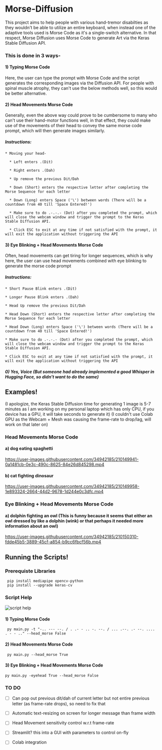 # Morse-Diffusion

This project aims to help people with various hand-tremor disabilties as they wouldn't be able to utilize an entire keyboard, when instead one of the adaptive tools used is Morse Code as it's a single-switch alternative. 
In that respect, Morse Diffusion uses Morse Code to generate Art via the Keras Stable Diffusion API.


### This is done in 3 ways-

#### 1) Typing Morse Code

Here, the user can type the prompt with Morse Code and the script generates the corresponding images via the Diffusion API. For people with spinal muscle atrophy, they can't use the below methods well, so this would be better alternative.

#### 2) Head Movements Morse Code

Generally, even the above way could prove to be cumbersome to many who can't use their hand-motor functions well, in that effect, they could make use of the movements of their head to convey the same morse code prompt, which will then generate images similarly.

##### Instructions:
```
* Moving your head- 

  * Left enters .(Dit)

  * Right enters .(Dah)

  * Up remove the previous Dit/Dah

  * Down (Short) enters the respective letter after completing the Morse Sequence for each letter

  * Down (Long) enters Space ('\') between words (There will be a countdown from 40 till 'Space Entered!')

  * Make sure to do .-.-.- (Dot) after you completed the prompt, which will close the webcam window and trigger the prompt to the Keras Stable Diffusion API.
  
  * Click ESC to exit at any time if not satisfied with the prompt, it will exit the application without triggering the API
```

#### 3) Eye Blinking + Head Movements Morse Code

Often, head movements can get tiring for longer sequences, which is why here, the user can use head movements combined with eye blinking to generate the morse code prompt

##### Instructions:

```
* Short Pause Blink enters .(Dit)

* Longer Pause Blink enters .(Dah)

* Head Up remove the previous Dit/Dah

* Head Down (Short) enters the respective letter after completing the Morse Sequence for each letter

* Head Down (Long) enters Space ('\') between words (There will be a countdown from 40 till 'Space Entered!')

* Make sure to do .-.-.- (Dot) after you completed the prompt, which will close the webcam window and trigger the prompt to the Keras Stable Diffusion API.

* Click ESC to exit at any time if not satisfied with the prompt, it will exit the application without triggering the API
```

#### *0) Yes, Voice (But someone had already implemented a good Whisper in Hugging Face, so didn't want to do the same)*


## Examples!

(I apologize, the Keras Stable Diffusion time for generating 1 image is 5-7 minutes as I am working on my personal laptop which has only CPU, if you device has a GPU, it will take seconds to generate it)
(I couldn't use Colab GPU as the Webcam + Mesh was causing the frame-rate to drop/lag, will work on that later on)


### Head Movements Morse Code

#### a) dog eating spaghetti


https://user-images.githubusercontent.com/34942185/210149941-0a1481cb-0e3c-490c-8625-84e26d845298.mp4


#### b) cat fighting dinosaur


https://user-images.githubusercontent.com/34942185/210149958-1e893324-2664-44d2-9678-1d244e0c3dfc.mp4

### Eye Blinking + Head Movements Morse Code

#### a) dolphin fighting an owl (This is funny because it seems that either an owl dressed by like a dolphin (wink) or that perhaps it needed more information about an owl)


https://user-images.githubusercontent.com/34942185/210150310-fdde45b5-3889-45cf-a854-b9cc6fbcf56b.mp4



## Running the Scripts!


### Prerequiste Libraries

```
 pip install mediapipe opencv-python
 pip install --upgrade keras-cv

```


### Script Help

![script help](https://user-images.githubusercontent.com/34942185/210150121-7042609d-336a-4b35-aaee-fe8512da7101.png)


#### 1) Typing Morse Code

```
 py main.py -t "-.. --- --. / . .- - .. -. --. / ... .--. .- --. .... . - - .." --head_morse False
```

#### 2) Head Movements Morse Code

```
 py main.py --head_morse True
```

#### 3) Eye Blinking + Head Movements Morse Code

```
py main.py -eyehead True --head_morse False
```

### TO DO
-  [ ]  Can pop out previous dit/dah of current letter but not entire previous letter (as frame-rate drops), so need to fix that
-  [ ]  Automatic text-resizing on screen for longer message than frame width
-  [ ]  Head Movement sensitivity control w.r.t frame-rate
-  [ ]  Streamlit? this into a GUI with parameters to control on-fly
-  [ ]  Colab integration
    
    
    

